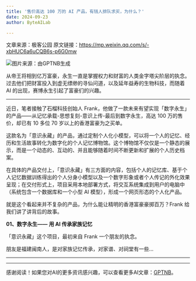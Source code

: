 ```yaml
---
title: '售价高达 100 万的 AI 产品，有钱人排队求买，为什么？'
date: 2024-09-23
author: ByteAILab

---
```


文章来源：极客公园
原文链接：https://mp.weixin.qq.com/s/-xbHUC6a6uCQB6s-p6G0mw

![图片来源：由GPTNB生成](http://www.jesonc.com/upload/8FD7B96F5E34993C64020C0DB54F4C00/1726811667745/lkhzF63NZFF6X9qVC9Sq7YeQKyj2.png)

从帝王将相到亿万富豪，永生一直是掌握权力和财富的人类金字塔尖阶层的执念。过去他们把财富投入到虚无缥缈的寻仙问道，以及延年益寿的生物科技，而随着 AI 的出现，赛博永生引起了富豪们的兴趣。

---


近日，笔者接触了石榴科技创始人 Frank，他做了一款未来有望实现「数字永生」的产品——从记忆承载-思想复刻-意识上传-最后到数字永生，高达 100 万的售价，却已有 10 多位 70 岁以上的香港富豪为之买单。

这款名为「意识永藏」的产品，通过定制个人化小模型，可以将一个人的记忆、经历和生活故事转化为数字化的个人记忆博物馆。这个博物馆不仅仅是一个静态的展示，而是一个动态的、互动的、并且能够随着时间不断更新和扩展的个人历史档案。

在具体的产品交付上，「意识永藏」有三方面的内容，包括个人的记忆库、基于个人记忆数据训练得出的个人分身小模型以及一个数字形象或者个人传记的外化效果呈现；在交付形式上，项目采用本地部署方式，将交互系统集成到用户的电脑中（系统包含一个数据库和一个小型 AI 模型），形成一个网页形态的个人化产品。

就是这个看起来并不复杂的产品，为什么能让精明的香港富豪豪掷百万？Frank 给我们讲了讲背后的故事。

**01、数字永生——**
**用 AI 传承家族记忆**

「意识永藏」这个项目，最初来自 Frank 一个朋友的执念。

朋友是福建闽南人，是对家族记忆传承，对家谱、对祠堂有一些...

---
---
感谢阅读！如果您对AI的更多资讯感兴趣，可以查看更多AI文章：[GPTNB](https://gptnb.com)。